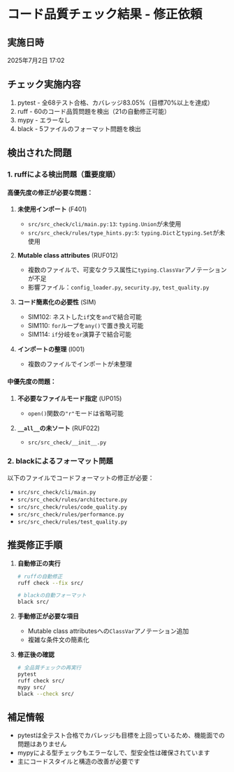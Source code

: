 # コード品質チェック結果 - 修正依頼

## 実施日時
2025年7月2日 17:02

## チェック実施内容
1. pytest - 全68テスト合格、カバレッジ83.05%（目標70%以上を達成）
2. ruff - 60のコード品質問題を検出（21の自動修正可能）
3. mypy - エラーなし
4. black - 5ファイルのフォーマット問題を検出

## 検出された問題

### 1. ruffによる検出問題（重要度順）

#### 高優先度の修正が必要な問題：

1. **未使用インポート** (F401)
   - `src/src_check/cli/main.py:13`: `typing.Union`が未使用
   - `src/src_check/rules/type_hints.py:5`: `typing.Dict`と`typing.Set`が未使用

2. **Mutable class attributes** (RUF012)
   - 複数のファイルで、可変なクラス属性に`typing.ClassVar`アノテーションが不足
   - 影響ファイル：`config_loader.py`, `security.py`, `test_quality.py`

3. **コード簡素化の必要性** (SIM)
   - SIM102: ネストした`if`文を`and`で結合可能
   - SIM110: `for`ループを`any()`で置き換え可能
   - SIM114: `if`分岐を`or`演算子で結合可能

4. **インポートの整理** (I001)
   - 複数のファイルでインポートが未整理

#### 中優先度の問題：

1. **不必要なファイルモード指定** (UP015)
   - `open()`関数の`"r"`モードは省略可能

2. **`__all__`の未ソート** (RUF022)
   - `src/src_check/__init__.py`

### 2. blackによるフォーマット問題

以下のファイルでコードフォーマットの修正が必要：
- `src/src_check/cli/main.py`
- `src/src_check/rules/architecture.py`
- `src/src_check/rules/code_quality.py`
- `src/src_check/rules/performance.py`
- `src/src_check/rules/test_quality.py`

## 推奨修正手順

1. **自動修正の実行**
   ```bash
   # ruffの自動修正
   ruff check --fix src/
   
   # blackの自動フォーマット
   black src/
   ```

2. **手動修正が必要な項目**
   - Mutable class attributesへの`ClassVar`アノテーション追加
   - 複雑な条件文の簡素化

3. **修正後の確認**
   ```bash
   # 全品質チェックの再実行
   pytest
   ruff check src/
   mypy src/
   black --check src/
   ```

## 補足情報
- pytestは全テスト合格でカバレッジも目標を上回っているため、機能面での問題はありません
- mypyによる型チェックもエラーなしで、型安全性は確保されています
- 主にコードスタイルと構造の改善が必要です